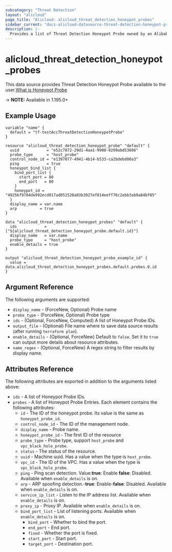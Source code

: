 ```yaml
---
subcategory: "Threat Detection"
layout: "alicloud"
page_title: "Alicloud: alicloud_threat_detection_honeypot_probes"
sidebar_current: "docs-alicloud-datasource-threat-detection-honeypot-probes"
description: |-
  Provides a list of Threat Detection Honeypot Probe owned by an Alibaba Cloud account.
---
```


# alicloud_threat_detection_honeypot_probes

This data source provides Threat Detection Honeypot Probe available to the user.[What is Honeypot Probe](https://www.alibabacloud.com/help/en/security-center/developer-reference/api-sas-2018-12-03-createhoneypotprobe)

-> **NOTE:** Available in 1.195.0+

## Example Usage

```
variable "name" {
  default = "tf-testAccThreatDetectionHoneypotProbe"
}

resource "alicloud_threat_detection_honeypot_probe" "default" {
  uuid            = "e52c7872-29d1-4aa1-9908-0299abd53606"
  probe_type      = "host_probe"
  control_node_id = "e1397077-4941-4b14-b533-ca2bdebd00a3"
  ping            = true
  honeypot_bind_list {
    bind_port_list {
      start_port = 80
      end_port   = 80
    }
    honeypot_id = "4925bf9784de992ecd017ad051528a03b3927ef814eeff76c2ebb3ab9a84bf05"
  }
  display_name = var.name
  arp          = true
}

data "alicloud_threat_detection_honeypot_probes" "default" {
  ids            = ["${alicloud_threat_detection_honeypot_probe.default.id}"]
  display_name   = var.name
  probe_type     = "host_probe"
  enable_details = true
}

output "alicloud_threat_detection_honeypot_probe_example_id" {
  value = data.alicloud_threat_detection_honeypot_probes.default.probes.0.id
}
```

## Argument Reference

The following arguments are supported:
* `display_name` - (ForceNew, Optional) Probe name
* `probe_type` - (ForceNew, Optional) Probe type
* `ids` - (Optional, ForceNew, Computed) A list of Honeypot Probe IDs.
* `output_file` - (Optional) File name where to save data source results (after running `terraform plan`).
* `enable_details` - (Optional, ForceNew) Default to `false`. Set it to `true` can output more details about resource attributes.
* `name_regex` - (Optional, ForceNew) A regex string to filter results by display name.


## Attributes Reference

The following attributes are exported in addition to the arguments listed above:
* `ids` - A list of Honeypot Probe IDs.
* `probes` - A list of Honeypot Probe Entries. Each element contains the following attributes:
    * `id` - The ID of the honeypot probe. Its value is the same as `honeypot_probe_id`.
    * `control_node_id` - The ID of the management node.
    * `display_name` - Probe name.
    * `honeypot_probe_id` - The first ID of the resource
    * `probe_type` - Probe type, support `host_probe` and `vpc_black_hole_probe`.
    * `status` - The status of the resource.
    * `uuid` - Machine uuid. Has a value when the type is `host_probe`.
    * `vpc_id` - The ID of the VPC. Has a value when the type is `vpc_black_hole_probe`.
    * `ping` - Ping scan detection. Value:**true**: Enable **false**: Disabled. Available when `enable_details` is on.
    * `arp` - ARP spoofing detection.-**true**: Enable-**false**: Disabled. Available when `enable_details` is on.
    * `service_ip_list` - Listen to the IP address list. Available when `enable_details` is on.
    * `proxy_ip` - Proxy IP. Available when `enable_details` is on.
    * `bind_port_list` - List of listening ports. Available when `enable_details` is on.
      * `bind_port` - Whether to bind the port.
      * `end_port` - End port.
      * `fixed` - Whether the port is fixed.
      * `start_port` - Start port.
      * `target_port` - Destination port.
